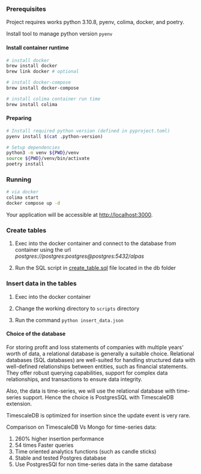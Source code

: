 ### Prerequisites

Project requires works python 3.10.8, pyenv, colima, docker, and poetry.

Install tool to manage python version `pyenv`

#### Install container runtime

```bash
# install docker
brew install docker
brew link docker # optional

# install docker-compose
brew install docker-compose

# install colima container run time
brew install colima
```

#### Preparing

```bash
# Install required python version (defined in pyproject.toml)
pyenv install $(cat .python-version)

# Setup dependencies
python3 -m venv ${PWD}/venv
source ${PWD}/venv/bin/activate
poetry install
```

### Running

```bash
# via docker
colima start
docker compose up -d
```

Your application will be accessible at <http://localhost:3000>.


### Create tables

1. Exec into the docker container and connect to the database from container using the url
_postgres://postgres:postgres@postgres:5432/alpas_

2. Run the SQL script in [create_table.sql](scripts/create_table.sql) file located in the db folder

### Insert data in the tables

1. Exec into the docker container

2. Change the working directory to `scripts` directory

3. Run the command `python insert_data.json`

#### Choice of the database

For storing profit and loss statements of companies with multiple years' worth of data, a relational database is generally a suitable choice. 
Relational databases (SQL databases) are well-suited for handling structured data with well-defined relationships between entities, such as financial statements. 
They offer robust querying capabilities, support for complex data relationships, and transactions to ensure data integrity.

Also, the data is time-series, we will use the relational database with time-series support. Hence the choice is PostgresSQL with TimescaleDB extension.

TimescaleDB is optimized for insertion since the update event is very rare.

Comparison on TimescaleDB Vs Mongo for time-series data:
1. 260% higher insertion performance
2. 54 times Faster queries
3. Time oriented analytics functions (such as candle sticks)
4. Stable and tested Postgres database
5. Use PostgresSQl for non time-series data in the same database
